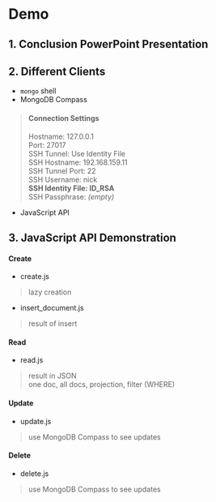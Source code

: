 # Demo
## 1. Conclusion PowerPoint Presentation
## 2. Different Clients
- <code>mongo</code> shell
- MongoDB Compass
> <h4>Connection Settings</h4>
> Hostname: 127.0.0.1 <br/>
> Port: 27017 <br/>
> SSH Tunnel: Use Identity File <br/>
> SSH Hostname: 192.168.159.11 <br/>
> SSH Tunnel Port: 22 <br/>
> SSH Username: nick <br/>
> <b>SSH Identity File: ID_RSA</b> <br/>
> SSH Passphrase: <i>(empty)</i> <br/>
- JavaScript API
## 3. JavaScript API Demonstration
#### Create
- create.js
> lazy creation
- insert_document.js
> result of insert
#### Read
- read.js
> result in JSON <br/>
> one doc, all docs, projection, filter (WHERE)
#### Update
- update.js
> use MongoDB Compass to see updates
#### Delete
- delete.js
> use MongoDB Compass to see updates